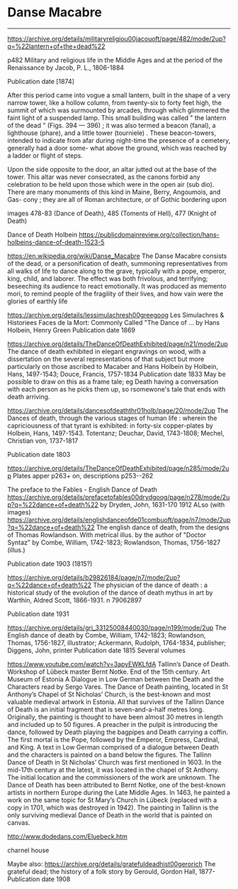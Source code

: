 # Danse Macabre


---
https://archive.org/details/militaryreligiou00jacouoft/page/482/mode/2up?q=%22lantern+of+the+dead%22

p482
Military and religious life in the Middle Ages and at the period of the Renaissance
by Jacob, P. L., 1806-1884

Publication date [1874]


After this period came into vogue a small lantern, built in the shape of a very narrow tower, like a hollow column, from twenty-six to forty feet high, the summit of which was surmounted by arcades, through which glimmered the faint light of a suspended lamp. This small building was called " the lantern of the dead " (Figs. 394 — 396) ; it was also termed a beacon (fanal), a lighthouse (phare), and a little tower (tourniele) . These beacon-towers, intended to indicate from afar during night-time the presence of a cemetery, generally had a door some- what above the ground, which was reached by a ladder or flight of steps.

Upon the side opposite to the door, an altar jutted out at the base of the tower. This altar was never consecrated, as the canons forbid any celebration to be held upon those which were in the open air (sub dio). There are many monuments of this kind in Maine, Berry, Angoumois, and Gas- cony ; they are all of Roman architecture, or of Gothic bordering upon

images 478-83 (Dance of Death), 485 (Toments of Hell), 477 (Knight of Death)

Dance of Death Holbein https://publicdomainreview.org/collection/hans-holbeins-dance-of-death-1523-5

https://en.wikipedia.org/wiki/Danse_Macabre
The Danse Macabre consists of the dead, or a personification of death, summoning representatives from all walks of life to dance along to the grave, typically with a pope, emperor, king, child, and laborer. The effect was both frivolous, and terrifying; beseeching its audience to react emotionally. It was produced as memento mori, to remind people of the fragility of their lives, and how vain were the glories of earthly life

https://archive.org/details/lessimulachresh00greegoog
Les Simulachres & Historiees Faces de la Mort: Commonly Called "The Dance of ...
by Hans Holbein, Henry Green
Publication date 1869

https://archive.org/details/TheDanceOfDeathExhibited/page/n21/mode/2up
The dance of death exhibited in elegant engravings on wood, with a dissertation on the several representations of that subject but more particularly on those ascribed to Macaber and Hans Holbein
by Holbein, Hans, 1497-1543; Douce, Francis, 1757-1834
Publication date 1833
May be possible to draw on this as a frame tale; eg Death having a conversation with each person as he picks them up, so rsomewone's tale that ends with death arriving.

https://archive.org/details/dancesofdeaththr01holb/page/20/mode/2up
The Dances of death, through the various stages of human life : wherein the capriciousness of that tyrant is exhibited: in forty-six copper-plates
by Holbein, Hans, 1497-1543. Totentanz; Deuchar, David, 1743-1808; Mechel, Christian von, 1737-1817

Publication date 1803

https://archive.org/details/TheDanceOfDeathExhibited/page/n285/mode/2up
Plates apper p263+ on, descriptions p253--262


The preface to the Fables - English Dance of Death
https://archive.org/details/prefacetofables00drydgoog/page/n278/mode/2up?q=%22dance+of+death%22
by Dryden, John, 1631-170
1912
ALso (with images) https://archive.org/details/englishdanceofde01combuoft/page/n7/mode/2up?q=%22dance+of+death%22
The english dance of death, from the designs of Thomas Rowlandson. With metrical illus. by the author of "Doctor Syntaz"
by Combe, William, 1742-1823; Rowlandson, Thomas, 1756-1827 (illus.)

Publication date 1903 (1815?)

https://archive.org/details/b29826184/page/n7/mode/2up?q=%22dance+of+death%22
The physician of the dance of death : a historical study of the evolution of the dance of death mythus in art
by Warthin, Aldred Scott, 1866-1931. n 79062897

Publication date 1931

https://archive.org/details/gri_33125008440030/page/n199/mode/2up
The English dance of death
by Combe, William, 1742-1823; Rowlandson, Thomas, 1756-1827, illustrator; Ackermann, Rudolph, 1764-1834, publisher; Diggens, John, printer
Publication date 1815
Several volumes

https://www.youtube.com/watch?v=3apyEWKLfdA
Tallinn’s Dance of Death. Workshop of Lübeck master Bernt Notke. End of the 15th century. Art Museum of Estonia
A Dialogue in Low German between the Death and the Characters read by Sergo Vares.
The Dance of Death painting, located in St Anthony’s Chapel of St Nicholas’ Church, is the best-known and most valuable medieval artwork in Estonia. All that survives of the Tallinn Dance of Death is an initial fragment that is seven-and-a-half metres long. Originally, the painting is thought to have been almost 30 metres in length and included up to 50 figures. A preacher in the pulpit is introducing the dance, followed by Death playing the bagpipes and Death carrying a coffin. The first mortal is the Pope, followed by the Emperor, Empress, Cardinal, and King. A text in Low German comprised of a dialogue between Death and the characters is painted on a band below the figures.
The Tallinn Dance of Death in St Nicholas’ Church was first mentioned in 1603. In the mid-17th century at the latest, it was located in the chapel of St Anthony. The initial location and the commissioners of the work are unknown. The Dance of Death has been attributed to Bernt Notke, one of the best-known artists in northern Europe during the Late Middle Ages. In 1463, he painted a work on the same topic for St Mary’s Church in Lübeck (replaced with a copy in 1701, which was destroyed in 1942). The painting in Tallinn is the only surviving medieval Dance of Death in the world that is painted on canvas.

http://www.dodedans.com/Eluebeck.htm

charnel house




Maybe also: https://archive.org/details/gratefuldeadhist00gerorich The grateful dead; the history of a folk story by Gerould, Gordon Hall, 1877- Publication date 1908
